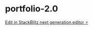 # portfolio-2.0

[Edit in StackBlitz next generation editor ⚡️](https://stackblitz.com/~/github.com/shreyansh5943/portfolio-2.0)
